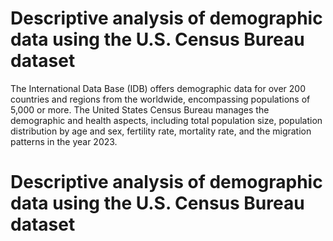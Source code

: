 # Descriptive analysis of demographic data using the U.S. Census Bureau dataset
The International Data Base (IDB) offers demographic data for over 200 countries and regions from the worldwide, encompassing populations of 5,000 or more. The United States Census Bureau manages the demographic and health aspects, including total population size, population distribution by age and sex, fertility rate, mortality rate, and the migration patterns in the year 2023.


# Descriptive analysis of demographic data using the U.S. Census Bureau dataset
